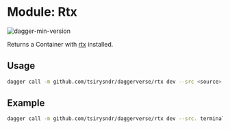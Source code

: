 # Module: Rtx

![dagger-min-version](https://img.shields.io/badge/dagger%20version-v0.10.0-green)

Returns a Container with [rtx](https://github.com/jdx/rtx) installed.

## Usage

```sh
dagger call -m github.com/tsirysndr/daggerverse/rtx dev --src <source> terminal
```

## Example

```sh
dagger call -m github.com/tsirysndr/daggerverse/rtx dev --src. terminal
```
